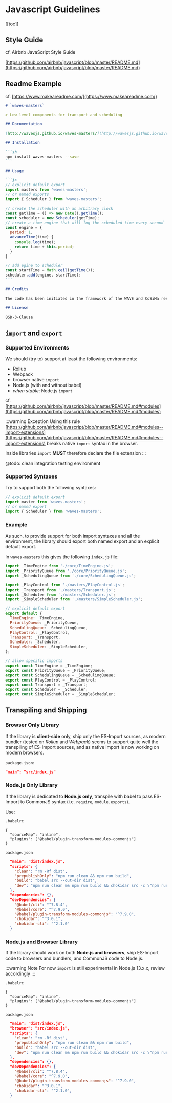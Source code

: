 # Javascript Guidelines

[[toc]]

## Style Guide

cf. Airbnb JavaScript Style Guide

[https://github.com/airbnb/javascript/blob/master/README.md](https://github.com/airbnb/javascript/blob/master/README.md)

## Readme Example

cf. [https://www.makeareadme.com/](https://www.makeareadme.com/)

~~~md
# `waves-masters`

> Low level components for transport and scheduling

## Documentation

[http://wavesjs.github.io/waves-masters/](http://wavesjs.github.io/waves-masters/)

## Installation

```sh
npm install waves-masters --save
```

## Usage

```js
// explicit default export
import masters from 'waves-masters';
// or named exports
import { Scheduler } from 'waves-masters';

// create the scheduler with an arbitrary clock
const getTime = () => new Date().getTime();
const scheduler = new Scheduler(getTime);
// create a time engine that will log the scheduled time every second
const engine = {
  period: 1,
  advanceTime(time) {
    console.log(time);
    return time + this.period;
  }
}

// add egine to scheduler
const startTime = Math.ceil(getTime());
scheduler.add(engine, startTime);
```

## Credits

The code has been initiated in the framework of the WAVE and CoSiMa research projects, funded by the French National Research Agency (ANR).

## License

BSD-3-Clause
~~~

## `import` and `export`

### Supported Environments

We should (try to) support at least the following environments:

- Rollup
- Webpack
- browser native `import`
- Node.js (with and without babel)
- _when stable_: Node.js `import`

cf. [https://github.com/airbnb/javascript/blob/master/README.md#modules](https://github.com/airbnb/javascript/blob/master/README.md#modules)

:::warning Exception
Using this rule [https://github.com/airbnb/javascript/blob/master/README.md#modules--import-extensions](https://github.com/airbnb/javascript/blob/master/README.md#modules--import-extensions) breaks native `import` syntax in the browser.

Inside libraries `import` __MUST__ therefore declare the file extension
:::

@todo: clean integration testing environment

### Supported Syntaxes

Try to support both the following syntaxes:

```js
// explicit default export
import master from 'waves-masters';
// or named export
import { Scheduler } from 'waves-masters';
```

### Example

As such, to provide support for both import syntaxes and all the environment, the library should export both named export and an explicit default export.

In `waves-masters` this gives the following `index.js` file:

```js
import _TimeEngine from './core/TimeEngine.js';
import _PriorityQueue from './core/PriorityQueue.js';
import _SchedulingQueue from './core/SchedulingQueue.js';

import _PlayControl from './masters/PlayControl.js';
import _Transport from './masters/Transport.js';
import _Scheduler from './masters/Scheduler.js';
import _SimpleScheduler from './masters/SimpleScheduler.js';

// explicit default export
export default {
  TimeEngine: _TimeEngine,
  PriorityQueue: _PriorityQueue,
  SchedulingQueue: _SchedulingQueue,
  PlayControl: _PlayControl,
  Transport: _Transport,
  Scheduler: _Scheduler,
  SimpleScheduler: _SimpleScheduler,
};

// allow specific imports
export const TimeEngine = _TimeEngine;
export const PriorityQueue = _PriorityQueue;
export const SchedulingQueue = _SchedulingQueue;
export const PlayControl = _PlayControl;
export const Transport = _Transport;
export const Scheduler = _Scheduler;
export const SimpleScheduler = _SimpleScheduler;
```

## Transpiling and Shipping

### Browser Only Library

If the library is **client-side** only, ship only the ES-Import sources, as modern bundler (tested on _Rollup_ and _Webpack_) seems to support quite well the transpiling of ES-Import sources, and as native import is now working on modern browsers.

`package.json`:

```json
"main": "src/index.js"
```

### Node.js Only Library

If the library is dedicated to **Node.js only**, transpile with babel to pass ES-Import to CommonJS syntax (i.e. `require`, `module.exports`). 

Use:

`.babelrc`

```
{
  "sourceMap": "inline",
  "plugins": ["@babel/plugin-transform-modules-commonjs"]
}
```

`package.json`

```json
  "main": "dist/index.js",
  "scripts": {
    "clean": "rm -Rf dist",
    "prepublishOnly": "npm run clean && npm run build",
    "build": "babel src --out-dir dist",
    "dev": "npm run clean && npm run build && chokidar src -c \"npm run build\""
  },
  "dependencies": {},
  "devDependencies": {
    "@babel/cli": "^7.8.4",
    "@babel/core": "^7.9.0",
    "@babel/plugin-transform-modules-commonjs": "^7.9.0",
    "chokidar": "^3.0.1",
    "chokidar-cli": "^2.1.0"
  }
```

### Node.js and Browser Library

If the library should work on both **Node.js and browsers**, ship ES-Import code to browsers and bundlers, and CommonJS code to Node.js. 

:::warning Note
For now `import` is still experimental in Node.js 13.x.x, review accordingly
:::

`.babelrc`

```
{
  "sourceMap": "inline",
  "plugins": ["@babel/plugin-transform-modules-commonjs"]
}
```

`package.json`

```json
  "main": "dist/index.js",
  "browser": "src/index.js",
  "scripts": {
    "clean": "rm -Rf dist",
    "prepublishOnly": "npm run clean && npm run build",
    "build": "babel src --out-dir dist",
    "dev": "npm run clean && npm run build && chokidar src -c \"npm run build\""
  },
  "dependencies": {},
  "devDependencies": {
    "@babel/cli": "^7.8.4",
    "@babel/core": "^7.9.0",
    "@babel/plugin-transform-modules-commonjs": "^7.9.0",
    "chokidar": "^3.0.1",
    "chokidar-cli": "^2.1.0",
  }
```



















